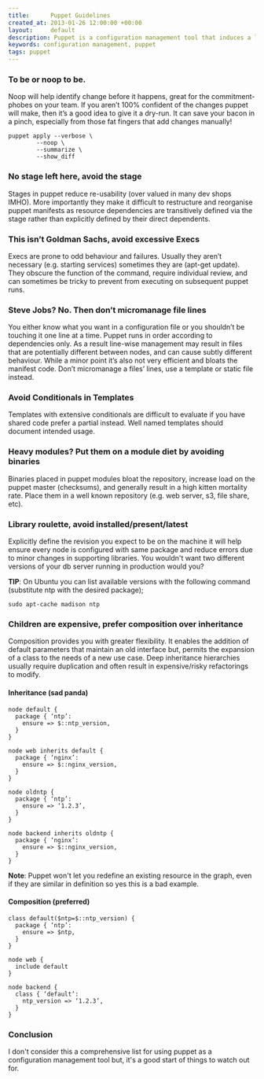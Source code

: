 ```yaml
---
title:      Puppet Guidelines
created_at: 2013-01-26 12:00:00 +00:00
layout:     default
description: Puppet is a configuration management tool that induces a love/hate relationship in many delivery teams. This guideline provides some practises that I've found beneficial for maintaining manifests.
keywords: configuration management, puppet
tags: puppet
---
```


### To be or noop to be.

Noop will help identify change before it happens, great for the commitment-phobes on your team. If you aren’t 100% confident of the changes puppet will make, then it’s a good idea to give it a dry-run. It can save your bacon in a pinch, especially from those fat fingers that add changes manually!

```shell
puppet apply --verbose \
        --noop \
        --summarize \
        --show_diff
```

### No stage left here, avoid the stage

Stages in puppet reduce re-usability (over valued in many dev shops IMHO). More importantly they make it difficult to restructure and reorganise puppet manifests as resource dependencies are transitively defined via the stage rather than explicitly defined by their direct dependents.

### This isn’t Goldman Sachs, avoid excessive Execs

Execs are prone to odd behaviour and failures. Usually they aren’t necessary (e.g. starting services) sometimes they are (apt-get update). They obscure the function of the command, require individual review, and can sometimes be tricky to prevent from executing on subsequent puppet runs.

### Steve Jobs? No. Then don’t micromanage file lines

You either know what you want in a configuration file or you shouldn’t be touching it one line at a time. Puppet runs in order according to dependencies only. As a result line-wise management may result in files that are potentially different between nodes, and can cause subtly different behaviour. While a minor point it’s also not very efficient and bloats the manifest code. Don’t micromanage a files’ lines, use a template or static file instead.

### Avoid Conditionals in Templates

Templates with extensive conditionals are difficult to evaluate if you have shared code prefer a partial instead. Well named templates should document intended usage.

### Heavy modules? Put them on a module diet by avoiding binaries

Binaries placed in puppet modules bloat the repository, increase load on the puppet master (checksums), and generally result in a high kitten mortality rate. Place them in a well known repository (e.g. web server, s3, file share, etc).

### Library roulette, avoid installed/present/latest

Explicitly define the revision you expect to be on the machine it will help ensure every node is configured with same package and reduce errors due to minor changes in supporting libraries. You wouldn't want two different versions of your db server running in production would you?

**TIP**: On Ubuntu you can list available versions with the following command (substitute ntp with the desired package);

`sudo apt-cache madison ntp`

### Children are expensive, prefer composition over inheritance

Composition provides you with greater flexibility. It enables the addition of default parameters that maintain an old interface but, permits the expansion of a class to the needs of a new use case. Deep inheritance hierarchies usually require duplication and often result in expensive/risky refactorings to modify.

#### Inheritance (sad panda)

    node default {
      package { ‘ntp’: 
        ensure => $::ntp_version,
      }
    }

    node web inherits default {
      package { ‘nginx’:
        ensure => $::nginx_version,
      }
    }

    node oldntp {
      package { ‘ntp’: 
        ensure => ‘1.2.3’,
      }
    }

    node backend inherits oldntp {
      package { ‘nginx’:
        ensure => $::nginx_version,
      }
    }

**Note**: Puppet won't let you redefine an existing resource in the graph, even if they are similar in definition so yes this is a bad example.

#### Composition (preferred)

    class default($ntp=$::ntp_version) {
      package { ‘ntp’: 
        ensure => $ntp,
      }
    }

    node web {
      include default
    }

    node backend {
      class { ‘default’:
        ntp_version => ‘1.2.3’,
      }
    }

### Conclusion

I don't consider this a comprehensive list for using puppet as a configuration management tool but, it's a good start of things to watch out for.
